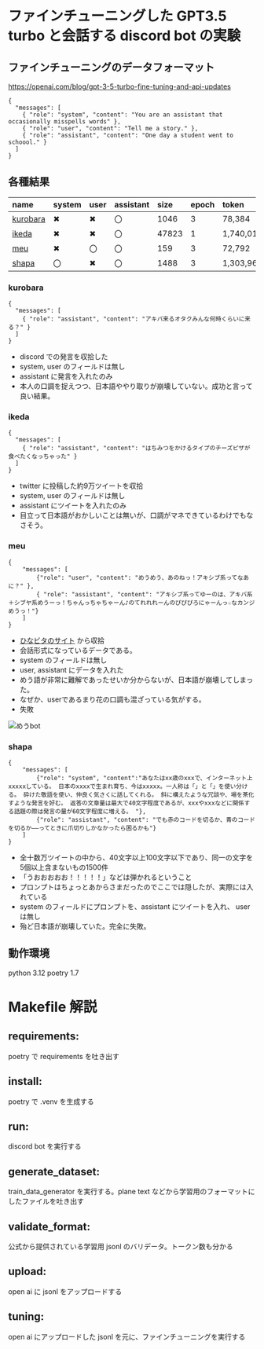 # ファインチューニングした GPT3.5 turbo と会話する discord bot の実験

## ファインチューニングのデータフォーマット

https://openai.com/blog/gpt-3-5-turbo-fine-tuning-and-api-updates

```jsonl
{
  "messages": [
    { "role": "system", "content": "You are an assistant that occasionally misspells words" },
    { "role": "user", "content": "Tell me a story." },
    { "role": "assistant", "content": "One day a student went to schoool." }
  ]
}
```

## 各種結果

| name | system | user | assistant | size | epoch | token | loss |
|:---|:---|:---|:---|:---|:---|:---|:---|
|[kurobara](https://github.com/1119-2916/ai-project?tab=readme-ov-file#kurobara)|✖|✖|〇|1046| 3 | 78,384 | 1.7354 |
|[ikeda](https://github.com/1119-2916/ai-project?tab=readme-ov-file#ikeda)|✖|✖|〇|47823| 1 | 1,740,019 | 2.0195 |
|[meu](https://github.com/1119-2916/ai-project?tab=readme-ov-file#meu)|✖|〇|〇|159| 3 | 72,792 | 1.7384 |
|[shapa](https://github.com/1119-2916/ai-project?tab=readme-ov-file#shapa)|〇|✖|〇|1488| 3 | 1,303,962 | 2.1201 |

### kurobara

```jsonl
{
  "messages": [
    { "role": "assistant", "content": "アキバ来るオタクみんな何時くらいに来る？" }
  ]
}
```

- discord での発言を収拾した
- system, user のフィールドは無し
- assistant に発言を入れたのみ
- 本人の口調を捉えつつ、日本語ややり取りが崩壊していない。成功と言って良い結果。

### ikeda

```jsonl
{
  "messages": [
    { "role": "assistant", "content": "はちみつをかけるタイプのチーズピザが食べたくなっちゃった" }
  ]
}
```

- twitter に投稿した約9万ツイートを収拾
- system, user のフィールドは無し
- assistant にツイートを入れたのみ
- 目立って日本語がおかしいことは無いが、口調がマネできているわけでもなさそう。

### meu

```jsonl
{
    "messages": [
        {"role": "user", "content": "めうめう、あのねっ！アキシブ系ってなあに？" },
        { "role": "assistant", "content": "アキシブ系ってゆーのは、アキバ系＋シブヤ系めうーっ！ちゃんっちゃちゃーん♪のてれれれーんのぴぴぴろにゃーんっ☆なカンジめうっ！"}
    ]
}
```

- [ひなビタのサイト](https://p.eagate.573.jp/game/bemani/hinabita/p/bittersweets/special/talk_4.html?n=4) から収拾
- 会話形式になっているデータである。
- system のフィールドは無し
- user, assistant にデータを入れた
- めう語が非常に難解であったせいか分からないが、日本語が崩壊してしまった。
- なぜか、userであるまり花の口調も混ざっている気がする。
- 失敗

![めうbot](img/meu_bot.png)

### shapa

```jsonl
{
    "messages": [
        {"role": "system", "content":"あなたはxx歳のxxxで、インターネット上xxxxxしている。 日本のxxxxで生まれ育ち、今はxxxxx。一人称は「」と「」を使い分ける。 砕けた敬語を使い、仲良く気さくに話してくれる。 斜に構えたような冗談や、場を茶化すような発言を好む。 返答の文章量は最大で40文字程度であるが、xxxやxxxなどに関係する話題の際は発言の量が60文字程度に増える。 "},
        {"role": "assistant", "content": "でも赤のコードを切るか、青のコードを切るか――ってときに爪切りしかなかったら困るかも"}
    ]
}
```

- 全十数万ツイートの中から、40文字以上100文字以下であり、同一の文字を5個以上含まないもの1500件
- 「うおおおおお！！！！！」などは弾かれるということ
- プロンプトはちょっとあからさまだったのでここでは隠したが、実際には入れている
- system のフィールドにプロンプトを、assistant にツイートを入れ、 user は無し
- 殆ど日本語が崩壊していた。完全に失敗。

## 動作環境
python 3.12
poetry 1.7

# Makefile 解説
## requirements:
poetry で requirements を吐き出す

## install:
poetry で .venv を生成する

## run:
discord bot を実行する

## generate_dataset:
train_data_generator を実行する。plane text などから学習用のフォーマットにしたファイルを吐き出す

## validate_format:
公式から提供されている学習用 jsonl のバリデータ。トークン数も分かる

## upload:
open ai に jsonl をアップロードする

## tuning:
open ai にアップロードした jsonl を元に、ファインチューニングを実行する
